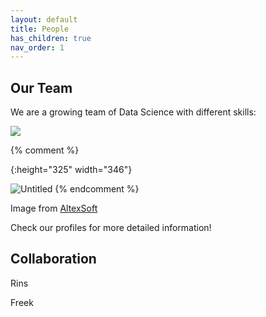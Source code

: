```yaml
---
layout: default
title: People
has_children: true
nav_order: 1
---
```


## Our Team

We are a growing team of Data Science with different skills:


![](https://github.com/uashogeschoolutrecht/DataSciencePool/tree/master/assets/DataScientist.png)

{% comment %}

{:height="325" width="346"}

<img src="{{site.baseurl | prepend: site.url}}assets/DataScientist.png" alt="Untitled" />
{% endcomment %}

Image from [AltexSoft](https://www.altexsoft.com/) 

Check our profiles for more detailed information!



## Collaboration

Rins

Freek


 

